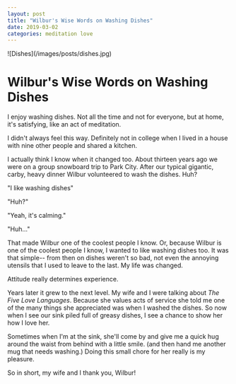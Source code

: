 ```yaml
---
layout: post
title: "Wilbur's Wise Words on Washing Dishes"
date: 2019-03-02
categories: meditation love
---
```

<span class="image fit">
![Dishes](/images/posts/dishes.jpg)
</span>

# Wilbur's Wise Words on Washing Dishes

I enjoy washing dishes. Not all the time and not for everyone, but at home, it's satisfying, like an act of meditation.

I didn't always feel this way. Definitely not in college when I lived in a house with nine other people and shared a kitchen.

I actually think I know when it changed too. About thirteen years ago we were on a group snowboard trip to Park City. After our typical gigantic, carby, heavy dinner Wilbur volunteered to wash the dishes. Huh?

"I like washing dishes"

"Huh?"

"Yeah, it's calming."

"Huh..."

That made Wilbur one of the coolest people I know. Or, because Wilbur is one of the coolest people I know, I wanted to like washing dishes too. It was that simple-- from then on dishes weren't so bad, not even the annoying utensils that I used to leave to the last. My life was changed.

Attitude really determines experience.

Years later it grew to the next level. My wife and I 
were talking about *The Five Love Languages*. Because she values acts of service she told me one of the many things she appreciated was when I washed the dishes. So now when I see our sink piled full of greasy dishes, I see a chance to show her how I love her.

Sometimes when I'm at the sink, she'll come by and give me a quick hug around the waist from behind with a little smile. (and then hand me another mug that needs washing.) Doing this small chore for her really is my pleasure.

So in short, my wife and I thank you, Wilbur!

